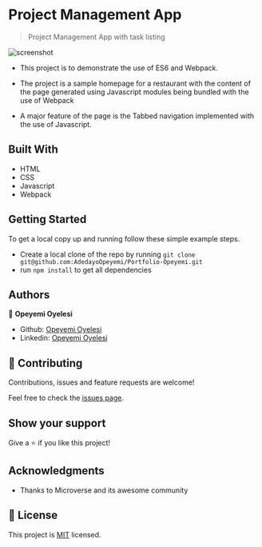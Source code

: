# Project Management App

> Project Management App with task listing

![screenshot](screenshot.PNG)

- This project is to demonstrate the use of ES6 and Webpack.

- The project is a sample homepage for a restaurant with the content of the page generated using Javascript modules being bundled with the use of Webpack

- A major feature of the page is the Tabbed navigation implemented with the use of Javascript.

## Built With

- HTML
- CSS
- Javascript
- Webpack

## Getting Started

To get a local copy up and running follow these simple example steps.

- Create a local clone of the repo by running 
`git clone git@github.com:AdedayoOpeyemi/Portfolio-Opeyemi.git`
- run `npm install` to get all dependencies

## Authors

👤 **Opeyemi Oyelesi**

- Github: [Opeyemi Oyelesi](https://github.com/AdedayoOpeyemi)
- Linkedin: [Opeyemi Oyelesi](https://www.linkedin.com/in/opeyemioyelesi/)

## 🤝 Contributing

Contributions, issues and feature requests are welcome!

Feel free to check the [issues page](issues/).

## Show your support

Give a ⭐️ if you like this project!

## Acknowledgments

- Thanks to Microverse and its awesome community

## 📝 License

This project is [MIT](https://opensource.org/licenses/MIT) licensed.
